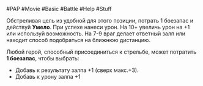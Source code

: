 #PAP #Movie #Basic #Battle #Help #Stuff 

Обстреливая цель из удобной для этого позиции, потрать 1 боезапас и действуй **Умело**. При успехе нанеси урон. 
На 10+ увеличь урон на +1 или используй возможность. 
На 7-9 враг делает ответный залп или находит способ подобраться на ближнюю дистанцию. 

Любой герой, способный присоединиться к стрельбе, может потратить **1 боезапас**, чтобы выбрать: 
- Добавь к результату залпа +1 (сверх макс.+3).
- Добавь к урону залпа +1